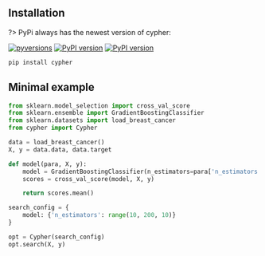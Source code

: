 ## Installation

?> PyPi always has the newest version of cypher:

[![pyversions](https://img.shields.io/pypi/pyversions/cypher.svg?style=for-the-badge&logo=python&color=blue&logoColor=white)](https://pypi.org/project/cypher)
[![PyPI version](https://img.shields.io/pypi/v/cypher?style=for-the-badge&logo=pypi&color=green&logoColor=white)](https://pypi.org/project/cypher/)
[![PyPI version](https://img.shields.io/pypi/dm/cypher?style=for-the-badge&color=red)](https://pypi.org/project/cypher/)

```bash
pip install cypher
```

## Minimal example

```python
from sklearn.model_selection import cross_val_score
from sklearn.ensemble import GradientBoostingClassifier
from sklearn.datasets import load_breast_cancer
from cypher import Cypher

data = load_breast_cancer()
X, y = data.data, data.target

def model(para, X, y):
    model = GradientBoostingClassifier(n_estimators=para['n_estimators'])
    scores = cross_val_score(model, X, y)

    return scores.mean()

search_config = {
    model: {'n_estimators': range(10, 200, 10)}
}

opt = Cypher(search_config)
opt.search(X, y)
```
